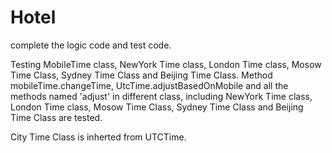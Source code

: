 # Hotel
complete the logic code and test code.

Testing MobileTime class, NewYork Time class, London Time class, Mosow Time Class, Sydney Time Class and Beijing Time Class.
Method mobileTime.changeTime, UtcTime.adjustBasedOnMobile and all the methods named 'adjust' in different class, including NewYork Time class, London Time class,
Mosow Time Class, Sydney Time Class and Beijing Time Class are tested.

City Time Class is inherted from UTCTime.
